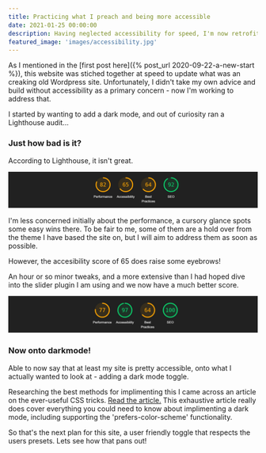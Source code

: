 ```yaml
---
title: Practicing what I preach and being more accessible
date: 2021-01-25 00:00:00
description: Having neglected accessibility for speed, I'm now retrofitting enhancements to this site, but first lets address my terrible lighthouse score
featured_image: 'images/accessibility.jpg'
---
```


As I mentioned in the [first post here]({% post_url 2020-09-22-a-new-start %}), this website was stiched together at speed to update what was an creaking old Wordpress site. Unfortunately, I didn't take my own advice and build without accessibility as a primary concern - now I'm working to address that. 

I started by wanting to add a dark mode, and out of curiosity ran a Lighthouse audit... 

### Just how bad is it? 
According to Lighthouse, it isn't great. 

![Poor Initial Lighthouse score](images/initial-lighthouse.jpg)

I'm less concerned initially about the performance, a cursory glance spots some easy wins there. To be fair to me, some of them are a hold over from the theme I have based the site on, but I will aim to address them as soon as possible.

However, the accesibility score of 65 does raise some eyebrows!

An hour or so minor tweaks, and a more extensive than I had hoped dive into the slider plugin I am using and we now have a much better score. 

![Lighthouse accessibilty score improved to 97](images/lighthouse-2.jpg)


### Now onto darkmode!
Able to now say that at least my site is pretty accessible, onto what I actually wanted to look at - adding a dark mode toggle. 

Researching the best methods for implimenting this I came across an article on the ever-useful CSS tricks. [Read the article.](https://css-tricks.com/a-complete-guide-to-dark-mode-on-the-web/) This exhaustive article really does cover everything you could need to know about implimenting a dark mode, including supporting the 'prefers-color-scheme' functionality.

So that's the next plan for this site, a user friendly toggle that respects the users presets. Lets see how that pans out!

